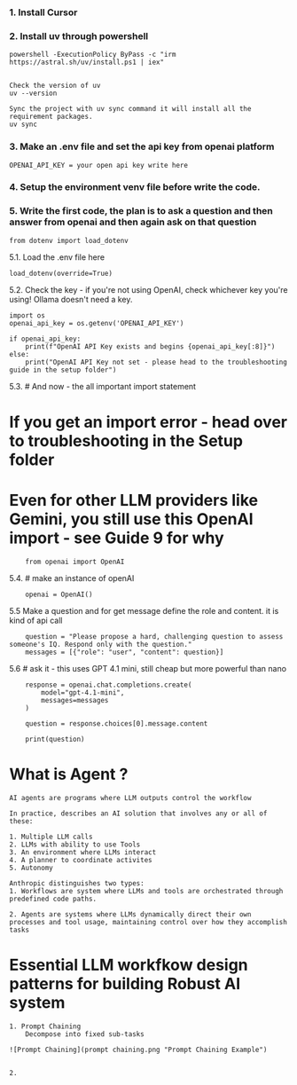### 1. Install Cursor

### 2. Install uv through powershell

    powershell -ExecutionPolicy ByPass -c "irm https://astral.sh/uv/install.ps1 | iex"


    Check the version of uv
    uv --version

    Sync the project with uv sync command it will install all the requirement packages.
    uv sync

### 3. Make an .env file and set the api key from openai platform

    OPENAI_API_KEY = your open api key write here

### 4. Setup the environment venv file before write the code.

### 5. Write the first code, the plan is to ask a question and then answer from openai and then again ask on that question

    from dotenv import load_dotenv

5.1. Load the .env file here

    load_dotenv(override=True)

5.2. Check the key - if you're not using OpenAI, check whichever key you're using! Ollama doesn't need a key.

    import os
    openai_api_key = os.getenv('OPENAI_API_KEY')

    if openai_api_key:
        print(f"OpenAI API Key exists and begins {openai_api_key[:8]}")
    else:
        print("OpenAI API Key not set - please head to the troubleshooting guide in the setup folder")

5.3. # And now - the all important import statement

# If you get an import error - head over to troubleshooting in the Setup folder

# Even for other LLM providers like Gemini, you still use this OpenAI import - see Guide 9 for why

        from openai import OpenAI

5.4. # make an instance of openAI

        openai = OpenAI()

5.5 Make a question and for get message define the role and content. it is kind of api call

        question = "Please propose a hard, challenging question to assess someone's IQ. Respond only with the question."
        messages = [{"role": "user", "content": question}]

5.6 # ask it - this uses GPT 4.1 mini, still cheap but more powerful than nano

        response = openai.chat.completions.create(
            model="gpt-4.1-mini",
            messages=messages
        )

        question = response.choices[0].message.content

        print(question)

# What is Agent ?

    AI agents are programs where LLM outputs control the workflow

    In practice, describes an AI solution that involves any or all of these:

    1. Multiple LLM calls
    2. LLMs with ability to use Tools
    3. An environment where LLMs interact
    4. A planner to coordinate activites
    5. Autonomy

    Anthropic distinguishes two types:
    1. Workflows are system where LLMs and tools are orchestrated through predefined code paths.

    2. Agents are systems where LLMs dynamically direct their own processes and tool usage, maintaining control over how they accomplish tasks

# Essential LLM workfkow design patterns for building Robust AI system

    1. Prompt Chaining
        Decompose into fixed sub-tasks

    ![Prompt Chaining](prompt chaining.png "Prompt Chaining Example")


    2.
